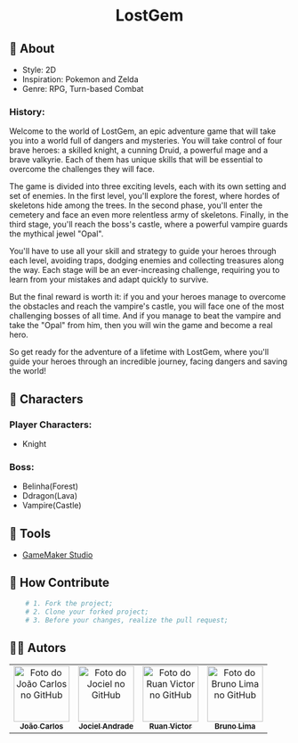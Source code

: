 <h1 align="center">
    <p>LostGem</p>
</h1>

## 📘 About

- Style: 2D
- Inspiration: Pokemon and Zelda
- Genre: RPG, Turn-based Combat

### History: 

Welcome to the world of LostGem, an epic adventure game that will take you into a world full of dangers and mysteries. You will take control of four brave heroes: a skilled knight, a cunning Druid, a powerful mage and a brave valkyrie. Each of them has unique skills that will be essential to overcome the challenges they will face.

The game is divided into three exciting levels, each with its own setting and set of enemies. In the first level, you'll explore the forest, where hordes of skeletons hide among the trees. In the second phase, you'll enter the cemetery and face an even more relentless army of skeletons. Finally, in the third stage, you'll reach the boss's castle, where a powerful vampire guards the mythical jewel "Opal".

You'll have to use all your skill and strategy to guide your heroes through each level, avoiding traps, dodging enemies and collecting treasures along the way. Each stage will be an ever-increasing challenge, requiring you to learn from your mistakes and adapt quickly to survive.

But the final reward is worth it: if you and your heroes manage to overcome the obstacles and reach the vampire's castle, you will face one of the most challenging bosses of all time. And if you manage to beat the vampire and take the "Opal" from him, then you will win the game and become a real hero.

So get ready for the adventure of a lifetime with LostGem, where you'll guide your heroes through an incredible journey, facing dangers and saving the world!


## 🧙 Characters

### Player Characters: 

- Knight

### Boss: 

- Belinha(Forest)
- Ddragon(Lava)
- Vampire(Castle)

## 🔨 Tools

- [GameMaker Studio](https://manual-br.yoyogames.com/#t=Content.htm)

## 🤝 How Contribute

```bash
    # 1. Fork the project;
    # 2. Clone your forked project;
    # 3. Before your changes, realize the pull request;
```

## 👨‍💻 Autors
<table>
  <tr>
    <td align="center">
      <a href="https://github.com/OMaskara310">
        <img src="https://avatars.githubusercontent.com/u/107417702?v=4" width="100px;" alt="Foto do João Carlos no GitHub"/><br>
        <sub>
          <b>João Carlos</b>
        </sub>
      </a>
    </td>
    <td align="center">
      <a href="https://github.com/JociS4">
        <img src="https://avatars.githubusercontent.com/u/107800194?v=4" width="100px;" alt="Foto do Jociel no GitHub"/><br>
        <sub>
          <b>Jociel Andrade</b>
        </sub>
      </a>
    </td>
    <td align="center">
      <a href="https://github.com/ruanvcg">
        <img src="https://avatars.githubusercontent.com/u/62728646?v=4" width="100px;" alt="Foto do Ruan Victor no GitHub"/><br>
        <sub>
          <b>Ruan Victor</b>
        </sub>
      </a>
    </td>
    <td align="center">
      <a href="https://github.com/brunolimapinheiro">
        <img src="https://avatars.githubusercontent.com/u/125039158?v=4" width="100px;" alt="Foto do Bruno Lima no GitHub"/><br>
        <sub>
          <b>Bruno Lima</b>
        </sub>
      </a>
    </td>
  </tr>
</table>
